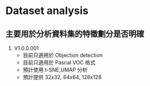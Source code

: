 # Dataset analysis
## 主要用於分析資料集的特徵劃分是否明確

1. V1.0.0.001
   - 目前只適用於 Objection detection
   - 目前只適用於 Pascal VOC 格式
   - 預計使用 t-SNE,UMAP 分析
   - 預計提供 32x32, 64x64, 128x128  
